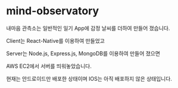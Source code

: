# mind-observatory

내마음 관측소는 일반적인 일기 App에 감정 날씨를 더하여 만들어 졌습니다.

Client는 React-Native를 이용하여 만들었고

Server는 Node.js, Express.js, MongoDB를 이용하여 만들어 졌으면

AWS EC2에서 서버를 띄워놓았습니다.

현재는 안드로이드만 배포한 상태이며 IOS는 아직 배포하지 않은 상태입니다.
